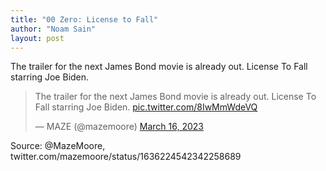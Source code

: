```yaml
---
title: "00 Zero: License to Fall"
author: "Noam Sain"
layout: post
---
```


The trailer for the next James Bond movie is already out. License To Fall starring Joe Biden.

<blockquote class="twitter-tweet"><p lang="en" dir="ltr">The trailer for the next James Bond movie is already out. License To Fall starring Joe Biden. <a href="https://t.co/8IwMmWdeVQ">pic.twitter.com/8IwMmWdeVQ</a></p>&mdash; MAZE (@mazemoore) <a href="https://twitter.com/mazemoore/status/1636224542342258689?ref_src=twsrc%5Etfw">March 16, 2023</a></blockquote> <script async src="https://platform.twitter.com/widgets.js" charset="utf-8"></script>

Source: @MazeMoore, twitter.com/mazemoore/status/1636224542342258689
